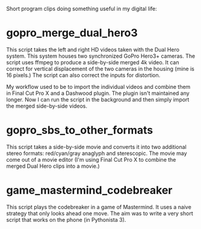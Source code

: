 Short program clips doing something useful in my digital life:

# gopro_merge_dual_hero3

This script takes the left and right HD videos taken with the 
Dual Hero system. This system houses two synchronized GoPro Hero3+
cameras. The script uses ffmpeg to produce a side-by-side 
merged 4k video. It can correct for vertical displacement 
of the two cameras in the housing (mine is 16 pixels.) The
script can also correct the inputs for distortion.

My workflow used to be to import the individual videos and
combine them in Final Cut Pro X and a Dashwood plugin. The
plugin isn't maintained any longer. Now I can run the
script in the background and then simply import the merged
side-by-side videos.

# gopro_sbs_to_other_formats

This script takes a side-by-side movie and converts it into
two additional stereo formats: red/cyan/gray anaglyph and
sterescopic. The movie may come out of a movie editor (I'm
using Final Cut Pro X to combine the merged Dual Hero clips
into a movie.)

# game_mastermind_codebreaker

This script plays the codebreaker in a game of Mastermind.
It uses a naive strategy that only looks ahead one move.
The aim was to write a very short script that works on
the phone (in Pythonista 3). 